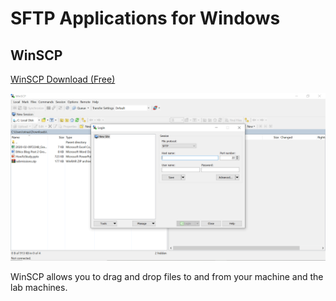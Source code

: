# SFTP Applications for Windows

## WinSCP

[WinSCP Download (Free)](https://winscp.net/eng/download.php)

![WinSCP](Images/SFTP1.png)

WinSCP allows you to drag and drop files to and from your machine and the lab machines.

